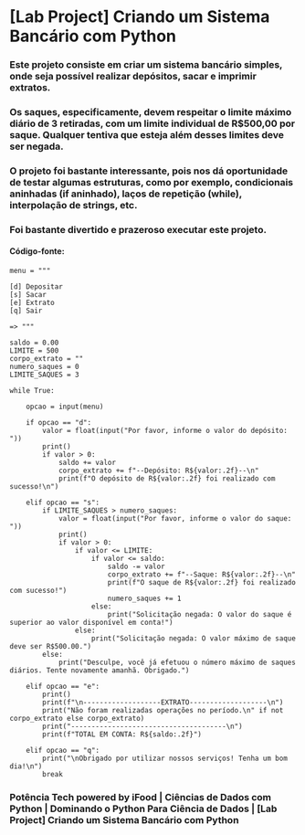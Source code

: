 # [Lab Project] Criando um Sistema Bancário com Python

###	Este projeto consiste em criar um sistema bancário simples, onde seja possível realizar depósitos, sacar e imprimir extratos.
###	Os saques, especificamente, devem respeitar o limite máximo diário de 3 retiradas, com um limite individual de R$500,00 por saque. Qualquer tentiva que esteja além desses limites deve ser negada.
###	O projeto foi bastante interessante, pois nos dá oportunidade de testar algumas estruturas, como por exemplo, condicionais aninhadas (if aninhado), laços de repetição (while), interpolação de strings, etc.
###	Foi bastante divertido e prazeroso executar este projeto.

#### Código-fonte:
```
menu = """

[d] Depositar
[s] Sacar
[e] Extrato
[q] Sair

=> """

saldo = 0.00
LIMITE = 500
corpo_extrato = ""
numero_saques = 0
LIMITE_SAQUES = 3

while True:

    opcao = input(menu)

    if opcao == "d":
        valor = float(input("Por favor, informe o valor do depósito: "))
        print()
        if valor > 0:
            saldo += valor
            corpo_extrato += f"--Depósito: R${valor:.2f}--\n"
            print(f"O depósito de R${valor:.2f} foi realizado com sucesso!\n")

    elif opcao == "s":
        if LIMITE_SAQUES > numero_saques:
            valor = float(input("Por favor, informe o valor do saque: "))
            print()
            if valor > 0:
                if valor <= LIMITE:
                    if valor <= saldo:
                        saldo -= valor
                        corpo_extrato += f"--Saque: R${valor:.2f}--\n"
                        print(f"O saque de R${valor:.2f} foi realizado com sucesso!")
                        numero_saques += 1
                    else:
                        print("Solicitação negada: O valor do saque é superior ao valor disponível em conta!")
                else:
                    print("Solicitação negada: O valor máximo de saque deve ser R$500.00.")
        else:
            print("Desculpe, você já efetuou o número máximo de saques diários. Tente novamente amanhã. Obrigado.")

    elif opcao == "e":
        print()
        print(f"\n-------------------EXTRATO-------------------\n")
        print("Não foram realizadas operações no período.\n" if not corpo_extrato else corpo_extrato)
        print("--------------------------------------\n")
        print(f"TOTAL EM CONTA: R${saldo:.2f}")

    elif opcao == "q":
        print("\nObrigado por utilizar nossos serviços! Tenha um bom dia!\n")
        break
```


### Potência Tech powered by iFood | Ciências de Dados com Python | Dominando o Python Para Ciência de Dados | [Lab Project] Criando um Sistema Bancário com Python